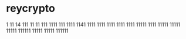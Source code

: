 # reycrypto
1
11
14
111
11
11
111
1111
111
1111
1141
1111
1111
1111
1111
1111
11111
1111
11111
11111
11111
111111
11111
11111
111111
